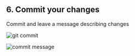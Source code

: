 ## 6. Commit your changes

Commit and leave a message describing changes

![git commit](http://bigcompass.com/presentations/git-flow-demo/images/commit.png "git commit")

![commit message](http://bigcompass.com/presentations/git-flow-demo/images/commit-message.png "commit message")
